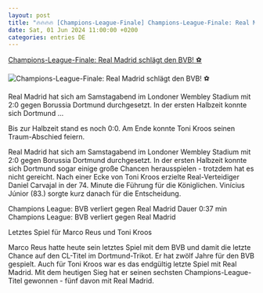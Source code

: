 ```yaml
---
layout: post
title: "🔥🔥🔥🔥 [Champions-League-Finale] Champions-League-Finale: Real Madrid schlägt den BVB! ⚽️"
date: Sat, 01 Jun 2024 11:00:00 +0200
categories: entries DE
---
```

[Champions-League-Finale: Real Madrid schlägt den BVB! ⚽️](https://www.dasding.de/newszone/uefa-champions-league-finale-real-madrid-borussia-dortmund-100.html)

![Champions-League-Finale: Real Madrid schlägt den BVB! ⚽️](https://www.dasding.de/newszone/1717276416863%2Ctoni-kroos-champions-league-100~_v-16x9@2dL_-6c42aff4e68b43c7868c3240d3ebfa29867457da.jpg)

Real Madrid hat sich am Samstagabend im Londoner Wembley Stadium mit 2:0 gegen Borussia Dortmund durchgesetzt. In der ersten Halbzeit konnte sich Dortmund ...

Bis zur Halbzeit stand es noch 0:0. Am Ende konnte Toni Kroos seinen Traum-Abschied feiern.

Real Madrid hat sich am Samstagabend im Londoner Wembley Stadium mit 2:0 gegen Borussia Dortmund durchgesetzt. In der ersten Halbzeit konnte sich Dortmund sogar einige große Chancen herausspielen - trotzdem hat es nicht gereicht. Nach einer Ecke von Toni Kroos erzielte Real-Verteidiger Daniel Carvajal in der 74. Minute die Führung für die Königlichen. Vinícius Júnior (83.) sorgte kurz danach für die Entscheidung.

Champions League: BVB verliert gegen Real Madrid Dauer 0:37 min Champions League: BVB verliert gegen Real Madrid

Letztes Spiel für Marco Reus und Toni Kroos

Marco Reus hatte heute sein letztes Spiel mit dem BVB und damit die letzte Chance auf den CL-Titel im Dortmund-Trikot. Er hat zwölf Jahre für den BVB gespielt. Auch für Toni Kroos war es das endgültig letzte Spiel mit Real Madrid. Mit dem heutigen Sieg hat er seinen sechsten Champions-League-Titel gewonnen - fünf davon mit Real Madrid.

